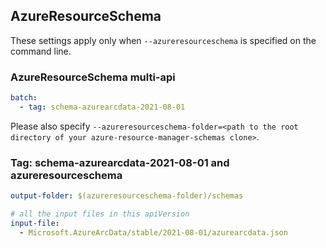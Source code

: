 ## AzureResourceSchema

These settings apply only when `--azureresourceschema` is specified on the command line.

### AzureResourceSchema multi-api

``` yaml $(azureresourceschema) && $(multiapi)
batch:
  - tag: schema-azurearcdata-2021-08-01

```

Please also specify `--azureresourceschema-folder=<path to the root directory of your azure-resource-manager-schemas clone>`.

### Tag: schema-azurearcdata-2021-08-01 and azureresourceschema

``` yaml $(tag) == 'schema-azurearcdata-2021-08-01' && $(azureresourceschema)
output-folder: $(azureresourceschema-folder)/schemas

# all the input files in this apiVersion
input-file:
  - Microsoft.AzureArcData/stable/2021-08-01/azurearcdata.json

```
